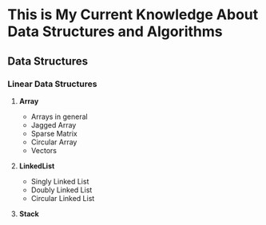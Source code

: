 # This is My Current Knowledge About Data Structures and Algorithms

## Data Structures

### Linear Data Structures

1. **Array**
   - Arrays in general
   - Jagged Array
   - Sparse Matrix
   - Circular Array
   - Vectors

2. **LinkedList**
   - Singly Linked List
   - Doubly Linked List
   - Circular Linked List
   
3. **Stack**
